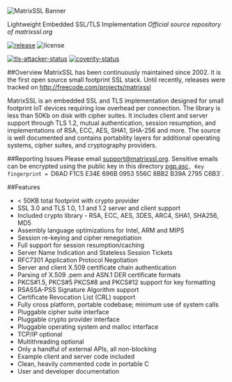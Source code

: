 
![MatrixSSL Banner](http://www.matrixssl.org/assets/img/matrixssl_logo_transparent_md.png)

Lightweight Embedded SSL/TLS Implementation
*Official source repository of matrixssl.org*

[![release](http://www.matrixssl.org/shield.svg)](https://github.com/matrixssl/matrixssl/releases)
![license](https://img.shields.io/badge/License-GPL-blue.svg)

[![tls-attacker-status](http://www.matrixssl.org/assets/svg/status-tls-attacker.svg)](https://github.com/RUB-NDS/TLS-Attacker)
[![coverity-status](https://scan.coverity.com/projects/8611/badge.svg)](https://scan.coverity.com/projects/matrixssl-matrixssl)

##Overview
MatrixSSL has been continuously maintained since 2002. It is the first open source small footprint SSL stack. Until recently, releases were tracked on http://freecode.com/projects/matrixssl

MatrixSSL is an embedded SSL and TLS implementation designed for small footprint IoT devices requiring low overhead per connection. The library is less than 50Kb on disk with cipher suites. It includes client and server support through TLS 1.2, mutual authentication, session resumption, and implementations of RSA, ECC, AES, SHA1, SHA-256 and more. The source is well documented and contains portability layers for additional operating systems, cipher suites, and cryptography providers.

##Reporting Issues
Please email support@matrixssl.org.
Sensitive emails can be encrypted using the public key in this directory [pgp.asc](https://raw.githubusercontent.com/matrixssl/matrixssl/master/pgp.asc)`, Key fingerprint = `D6AD F1C5 E34E 696B 0953  556C 8BB2 B39A 2795 C6B3`.

##Features
+ < 50KB total footprint with crypto provider
+ SSL 3.0 and TLS 1.0, 1.1 and 1.2 server and client support
+ Included crypto library - RSA, ECC, AES, 3DES, ARC4, SHA1, SHA256, MD5
+ Assembly language optimizations for Intel, ARM and MIPS
+ Session re-keying and cipher renegotiation
+ Full support for session resumption/caching
+ Server Name Indication and Stateless Session Tickets
+ RFC7301 Application Protocol Negotiation
+ Server and client X.509 certificate chain authentication
+ Parsing of X.509 .pem and ASN.1 DER certificate formats
+ PKCS#1.5, PKCS#5 PKCS#8 and PKCS#12 support for key formatting
+ RSASSA-PSS Signature Algorithm support
+ Certificate Revocation List (CRL) support
+ Fully cross platform, portable codebase; minimum use of system calls
+ Pluggable cipher suite interface
+ Pluggable crypto provider interface
+ Pluggable operating system and malloc interface
+ TCP/IP optional
+ Multithreading optional
+ Only a handful of external APIs, all non-blocking
+ Example client and server code included
+ Clean, heavily commented code in portable C
+ User and developer documentation
